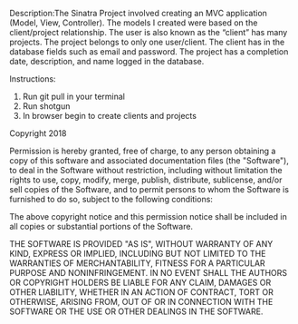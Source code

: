 
Description:The Sinatra Project involved creating an MVC application (Model, View, Controller). The models I created were based on the client/project relationship. The user is also known as the “client” has many projects. The project belongs to only one user/client. The client has in the database fields such as email and password. The project has a completion date, description, and name logged in the database.

Instructions:
  1) Run git pull in your terminal
  2) Run shotgun
  3) In browser begin to create clients and projects

Copyright 2018

Permission is hereby granted, free of charge, to any person obtaining a copy of this software and associated documentation files (the "Software"), to deal in the Software without restriction, including without limitation the rights to use, copy, modify, merge, publish, distribute, sublicense, and/or sell copies of the Software, and to permit persons to whom the Software is furnished to do so, subject to the following conditions:

The above copyright notice and this permission notice shall be included in all copies or substantial portions of the Software.

THE SOFTWARE IS PROVIDED "AS IS", WITHOUT WARRANTY OF ANY KIND, EXPRESS OR IMPLIED, INCLUDING BUT NOT LIMITED TO THE WARRANTIES OF MERCHANTABILITY, FITNESS FOR A PARTICULAR PURPOSE AND NONINFRINGEMENT. IN NO EVENT SHALL THE AUTHORS OR COPYRIGHT HOLDERS BE LIABLE FOR ANY CLAIM, DAMAGES OR OTHER LIABILITY, WHETHER IN AN ACTION OF CONTRACT, TORT OR OTHERWISE, ARISING FROM, OUT OF OR IN CONNECTION WITH THE SOFTWARE OR THE USE OR OTHER DEALINGS IN THE SOFTWARE.
